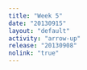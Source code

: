 ```yaml
---
title: "Week 5"
date: "20130915"
layout: "default"
activity: "arrow-up"
release: "20130908"
nolink: "true"
---
```



